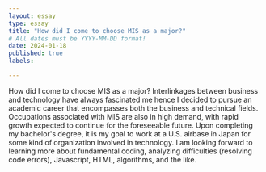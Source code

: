 ```yaml
---
layout: essay
type: essay
title: "How did I come to choose MIS as a major?"
# All dates must be YYYY-MM-DD format!
date: 2024-01-18
published: true
labels:

---
```



How did I come to choose MIS as a major? Interlinkages between business and technology have always fascinated me hence I decided to pursue an academic career that encompasses both the business and technical fields. Occupations associated with MIS are also in high demand, with rapid growth expected to continue for the foreseeable future. Upon completing my bachelor's degree, it is my goal to work at a U.S. airbase in Japan for some kind of organization involved in technology. I am looking forward to learning more about fundamental coding, analyzing difficulties (resolving code errors), Javascript, HTML, algorithms, and the like.
